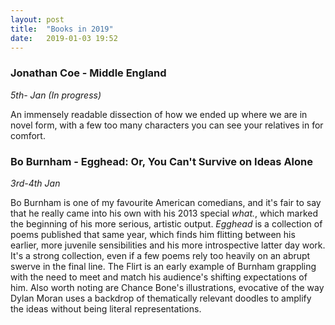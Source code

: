 ```yaml
---
layout: post
title:  "Books in 2019"
date:   2019-01-03 19:52
---
```


### Jonathan Coe - Middle England
*5th- Jan (In progress)*

An immensely readable dissection of how we ended up where we are in novel form, with a few too many characters you can see your relatives in for comfort.

### Bo Burnham - Egghead: Or, You Can't Survive on Ideas Alone
*3rd-4th Jan*

Bo Burnham is one of my favourite American comedians, and it's fair to say that he really came into his own with his 2013 special *what.*, which marked the beginning of his more serious, artistic output. *Egghead* is a collection of poems published that same year, which finds him flitting between his earlier, more juvenile sensibilities and his more introspective latter day work. It's a strong collection, even if a few poems rely too heavily on an abrupt swerve in the final line. The Flirt is an early example of Burnham grappling with the need to meet and match his audience's shifting expectations of him. Also worth noting are Chance Bone's illustrations, evocative of the way Dylan Moran uses a backdrop of thematically relevant doodles to amplify the ideas without being literal representations.
